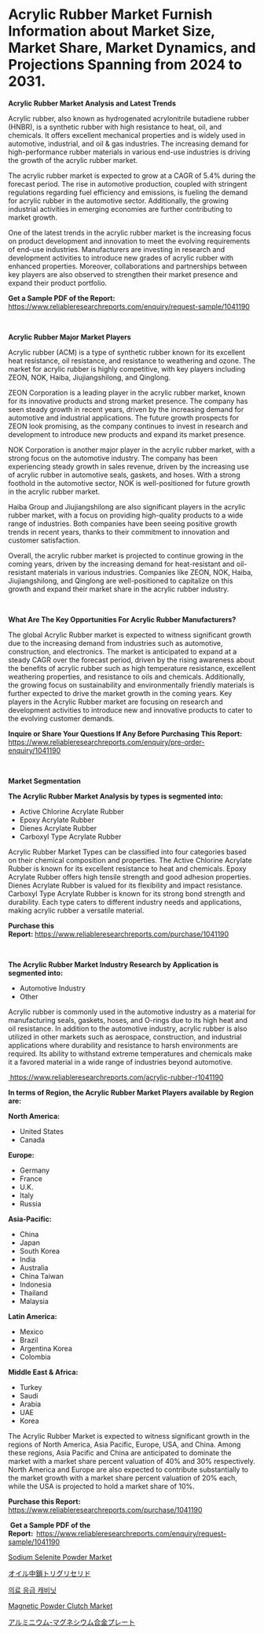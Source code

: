 <p><h1>Acrylic Rubber Market Furnish Information about Market Size, Market Share, Market Dynamics, and Projections Spanning from 2024 to 2031.</h1></p><p><strong>Acrylic Rubber Market Analysis and Latest Trends</strong></p>
<p><p>Acrylic rubber, also known as hydrogenated acrylonitrile butadiene rubber (HNBR), is a synthetic rubber with high resistance to heat, oil, and chemicals. It offers excellent mechanical properties and is widely used in automotive, industrial, and oil & gas industries. The increasing demand for high-performance rubber materials in various end-use industries is driving the growth of the acrylic rubber market.</p><p>The acrylic rubber market is expected to grow at a CAGR of 5.4% during the forecast period. The rise in automotive production, coupled with stringent regulations regarding fuel efficiency and emissions, is fueling the demand for acrylic rubber in the automotive sector. Additionally, the growing industrial activities in emerging economies are further contributing to market growth.</p><p>One of the latest trends in the acrylic rubber market is the increasing focus on product development and innovation to meet the evolving requirements of end-use industries. Manufacturers are investing in research and development activities to introduce new grades of acrylic rubber with enhanced properties. Moreover, collaborations and partnerships between key players are also observed to strengthen their market presence and expand their product portfolio.</p></p>
<p><strong>Get a Sample PDF of the Report:&nbsp;</strong> <a href="https://www.reliableresearchreports.com/enquiry/request-sample/1041190">https://www.reliableresearchreports.com/enquiry/request-sample/1041190</a></p>
<p>&nbsp;</p>
<p><strong>Acrylic Rubber Major Market Players</strong></p>
<p><p>Acrylic rubber (ACM) is a type of synthetic rubber known for its excellent heat resistance, oil resistance, and resistance to weathering and ozone. The market for acrylic rubber is highly competitive, with key players including ZEON, NOK, Haiba, Jiujiangshilong, and Qinglong.</p><p>ZEON Corporation is a leading player in the acrylic rubber market, known for its innovative products and strong market presence. The company has seen steady growth in recent years, driven by the increasing demand for automotive and industrial applications. The future growth prospects for ZEON look promising, as the company continues to invest in research and development to introduce new products and expand its market presence.</p><p>NOK Corporation is another major player in the acrylic rubber market, with a strong focus on the automotive industry. The company has been experiencing steady growth in sales revenue, driven by the increasing use of acrylic rubber in automotive seals, gaskets, and hoses. With a strong foothold in the automotive sector, NOK is well-positioned for future growth in the acrylic rubber market.</p><p>Haiba Group and Jiujiangshilong are also significant players in the acrylic rubber market, with a focus on providing high-quality products to a wide range of industries. Both companies have been seeing positive growth trends in recent years, thanks to their commitment to innovation and customer satisfaction.</p><p>Overall, the acrylic rubber market is projected to continue growing in the coming years, driven by the increasing demand for heat-resistant and oil-resistant materials in various industries. Companies like ZEON, NOK, Haiba, Jiujiangshilong, and Qinglong are well-positioned to capitalize on this growth and expand their market share in the acrylic rubber industry.</p></p>
<p>&nbsp;</p>
<p><strong>What Are The Key Opportunities For Acrylic Rubber Manufacturers?</strong></p>
<p><p>The global Acrylic Rubber market is expected to witness significant growth due to the increasing demand from industries such as automotive, construction, and electronics. The market is anticipated to expand at a steady CAGR over the forecast period, driven by the rising awareness about the benefits of acrylic rubber such as high temperature resistance, excellent weathering properties, and resistance to oils and chemicals. Additionally, the growing focus on sustainability and environmentally friendly materials is further expected to drive the market growth in the coming years. Key players in the Acrylic Rubber market are focusing on research and development activities to introduce new and innovative products to cater to the evolving customer demands.</p></p>
<p><strong>Inquire or Share Your Questions If Any Before Purchasing This Report:</strong> <a href="https://www.reliableresearchreports.com/enquiry/pre-order-enquiry/1041190">https://www.reliableresearchreports.com/enquiry/pre-order-enquiry/1041190</a></p>
<p>&nbsp;</p>
<p><strong>Market Segmentation</strong></p>
<p><strong>The Acrylic Rubber Market Analysis by types is segmented into:</strong></p>
<p><ul><li>Active Chlorine Acrylate Rubber</li><li>Epoxy Acrylate Rubber</li><li>Dienes Acrylate Rubber</li><li>Carboxyl Type Acrylate Rubber</li></ul></p>
<p><p>Acrylic Rubber Market Types can be classified into four categories based on their chemical composition and properties. The Active Chlorine Acrylate Rubber is known for its excellent resistance to heat and chemicals. Epoxy Acrylate Rubber offers high tensile strength and good adhesion properties. Dienes Acrylate Rubber is valued for its flexibility and impact resistance. Carboxyl Type Acrylate Rubber is known for its strong bond strength and durability. Each type caters to different industry needs and applications, making acrylic rubber a versatile material.</p></p>
<p><strong>Purchase this Report:&nbsp;</strong><a href="https://www.reliableresearchreports.com/purchase/1041190">https://www.reliableresearchreports.com/purchase/1041190</a></p>
<p>&nbsp;</p>
<p><strong>The Acrylic Rubber Market Industry Research by Application is segmented into:</strong></p>
<p><ul><li>Automotive Industry</li><li>Other</li></ul></p>
<p><p>Acrylic rubber is commonly used in the automotive industry as a material for manufacturing seals, gaskets, hoses, and O-rings due to its high heat and oil resistance. In addition to the automotive industry, acrylic rubber is also utilized in other markets such as aerospace, construction, and industrial applications where durability and resistance to harsh environments are required. Its ability to withstand extreme temperatures and chemicals make it a favored material in a wide range of industries beyond automotive.</p></p>
<p><a href="https://www.reliableresearchreports.com/acrylic-rubber-r1041190">&nbsp;https://www.reliableresearchreports.com/acrylic-rubber-r1041190</a></p>
<p><strong>In terms of Region, the Acrylic Rubber Market Players available by Region are:</strong></p>
<p>
    <p> <strong> North America: </strong>
        <ul>
            <li>United States</li>
            <li>Canada</li>
        </ul>
        </p> 
    <p> <strong> Europe: </strong>
        <ul>
            <li>Germany</li>
            <li>France</li>
            <li>U.K.</li>
            <li>Italy</li>
            <li>Russia</li>
        </ul>
        </p> 
    <p> <strong> Asia-Pacific: </strong>
        <ul>
            <li>China</li>
            <li>Japan</li>
            <li>South Korea</li>
            <li>India</li>
            <li>Australia</li>
            <li>China Taiwan</li>
            <li>Indonesia</li>
            <li>Thailand</li>
            <li>Malaysia</li>
        </ul>
        </p> 
    <p> <strong> Latin America: </strong>
        <ul>
            <li>Mexico</li>
            <li>Brazil</li>
            <li>Argentina Korea</li>
            <li>Colombia</li>
        </ul>
        </p> 
    <p> <strong> Middle East & Africa: </strong>
        <ul>
            <li>Turkey</li>
            <li>Saudi</li>
            <li>Arabia</li>
            <li>UAE</li>
            <li>Korea</li>
        </ul>
    </p>
    </p>
<p><p>The Acrylic Rubber Market is expected to witness significant growth in the regions of North America, Asia Pacific, Europe, USA, and China. Among these regions, Asia Pacific and China are anticipated to dominate the market with a market share percent valuation of 40% and 30% respectively. North America and Europe are also expected to contribute substantially to the market growth with a market share percent valuation of 20% each, while the USA is projected to hold a market share of 10%.</p></p>
<p><strong>Purchase this Report: </strong><a href="https://www.reliableresearchreports.com/purchase/1041190">https://www.reliableresearchreports.com/purchase/1041190</a></p>
<p>&nbsp;<strong>Get a Sample PDF of the Report:&nbsp;&nbsp;</strong><a href="https://www.reliableresearchreports.com/enquiry/request-sample/1041190">https://www.reliableresearchreports.com/enquiry/request-sample/1041190</a></p>
<p><strong></strong></p>
<p><p><a href="https://github.com/pjcfca/Market-Research-Report-List-3/blob/main/sodium-selenite-powder-market.md">Sodium Selenite Powder Market</a></p><p><a href="https://github.com/TysonKub/Market-Research-Report-List-1/blob/main/9416675135407.md">オイル中鎖トリグリセリド</a></p><p><a href="https://medium.com/@kimoanhpk64_58812/%EC%9D%98%EB%A3%8C-%EA%B8%B4%EA%B8%89%ED%95%A8-%EB%A7%88%EC%BC%93%EC%9D%80-2024%EB%85%84%EB%B6%80%ED%84%B0-2031%EB%85%84%EA%B9%8C%EC%A7%80-%EC%84%B1%EC%9E%A5-%EC%A0%84%EB%A7%9D%EC%9D%B4-%EC%9E%88%EC%9C%BC%EB%A9%B0-%EC%8B%9C%EC%9E%A5%EC%9D%98-%EB%8F%99%ED%96%A5-%EB%B6%84%EC%84%9D%EC%9D%80-%EC%9D%91%EC%9A%A9-%ED%94%84%EB%A1%9C%EA%B7%B8%EB%9E%A8-%EC%A7%80%EC%97%AD-%EC%A0%84%EB%A7%9D-%EB%B0%8F-%EC%88%98%EC%9D%B5%EC%97%90-%EB%94%B0%EB%9D%BC-%EC%9D%98-cagr%EB%A1%9C-%EC%98%88%EC%B8%A1%EB%90%A9%EB%8B%88%EB%8B%A4-7362087164f5">의료 응급 캐비닛</a></p><p><a href="https://www.linkedin.com/pulse/magnetic-powder-clutch-market-size-cagr-trends-2024-2030-startagem-pbdoc">Magnetic Powder Clutch Market</a></p><p><a href="https://github.com/RaeJenkins1952/Market-Research-Report-List-1/blob/main/8732820135406.md">アルミニウム-マグネシウム合金プレート</a></p></p>